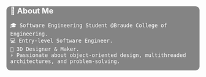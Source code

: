 <div style="background:#848484; color:#ffffff; padding-left:10px; padding-right:10px;padding-bottom:0.05px; font-size:16px; margin:0; border-radius:11px;">

  <div style="font-weight:bold; font-size:20px; ">
    📖 About Me
  </div>

  <div style="margin:; padding:0; background:#848484; border:none; font-size:16px; color:#ffffff; ">

    🎓 Software Engineering Student @Braude College of Engineering.
    💻 Entry-level Software Engineer.
    🎨 3D Designer & Maker.
    ⚡ Passionate about object-oriented design, multithreaded architectures, and problem-solving.  
  </div>

</div>

